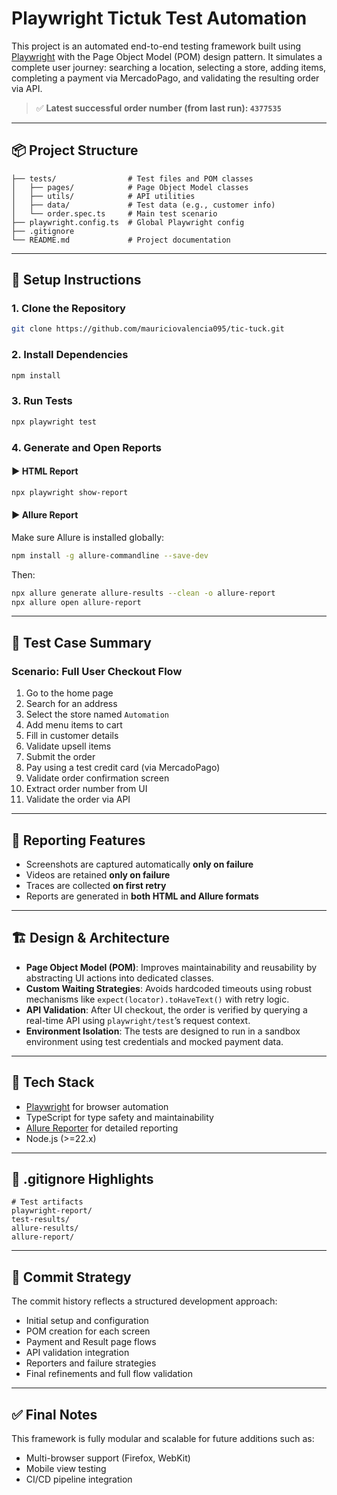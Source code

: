 # Playwright Tictuk Test Automation

This project is an automated end-to-end testing framework built using [Playwright](https://playwright.dev/) with the Page Object Model (POM) design pattern. It simulates a complete user journey: searching a location, selecting a store, adding items, completing a payment via MercadoPago, and validating the resulting order via API.

> ✅ **Latest successful order number (from last run): `4377535`**

---

## 📦 Project Structure

```
├── tests/                # Test files and POM classes
│   ├── pages/            # Page Object Model classes
│   ├── utils/            # API utilities
│   ├── data/             # Test data (e.g., customer info)
│   └── order.spec.ts     # Main test scenario
├── playwright.config.ts  # Global Playwright config
├── .gitignore
└── README.md             # Project documentation
```

---

## 🚀 Setup Instructions

### 1. Clone the Repository

```bash
git clone https://github.com/mauriciovalencia095/tic-tuck.git
```

### 2. Install Dependencies

```bash
npm install
```

### 3. Run Tests

```bash
npx playwright test
```

### 4. Generate and Open Reports

#### ▶ HTML Report
```bash
npx playwright show-report
```

#### ▶ Allure Report

Make sure Allure is installed globally:

```bash
npm install -g allure-commandline --save-dev
```

Then:

```bash
npx allure generate allure-results --clean -o allure-report
npx allure open allure-report
```

---

## 🧪 Test Case Summary

### Scenario: Full User Checkout Flow

1. Go to the home page
2. Search for an address
3. Select the store named `Automation`
4. Add menu items to cart
5. Fill in customer details
6. Validate upsell items
7. Submit the order
8. Pay using a test credit card (via MercadoPago)
9. Validate order confirmation screen
10. Extract order number from UI
11. Validate the order via API

---

## 📸 Reporting Features

- Screenshots are captured automatically **only on failure**
- Videos are retained **only on failure**
- Traces are collected **on first retry**
- Reports are generated in **both HTML and Allure formats**

---

## 🏗️ Design & Architecture

- **Page Object Model (POM)**: Improves maintainability and reusability by abstracting UI actions into dedicated classes.
- **Custom Waiting Strategies**: Avoids hardcoded timeouts using robust mechanisms like `expect(locator).toHaveText()` with retry logic.
- **API Validation**: After UI checkout, the order is verified by querying a real-time API using `playwright/test`’s request context.
- **Environment Isolation**: The tests are designed to run in a sandbox environment using test credentials and mocked payment data.

---

## 📘 Tech Stack

- [Playwright](https://playwright.dev/) for browser automation
- TypeScript for type safety and maintainability
- [Allure Reporter](https://docs.qameta.io/allure/) for detailed reporting
- Node.js (>=22.x)

---

## 🧹 .gitignore Highlights

```gitignore
# Test artifacts
playwright-report/
test-results/
allure-results/
allure-report/
```

---

## 📜 Commit Strategy

The commit history reflects a structured development approach:
- Initial setup and configuration
- POM creation for each screen
- Payment and Result page flows
- API validation integration
- Reporters and failure strategies
- Final refinements and full flow validation

---

## ✅ Final Notes

This framework is fully modular and scalable for future additions such as:
- Multi-browser support (Firefox, WebKit)
- Mobile view testing
- CI/CD pipeline integration